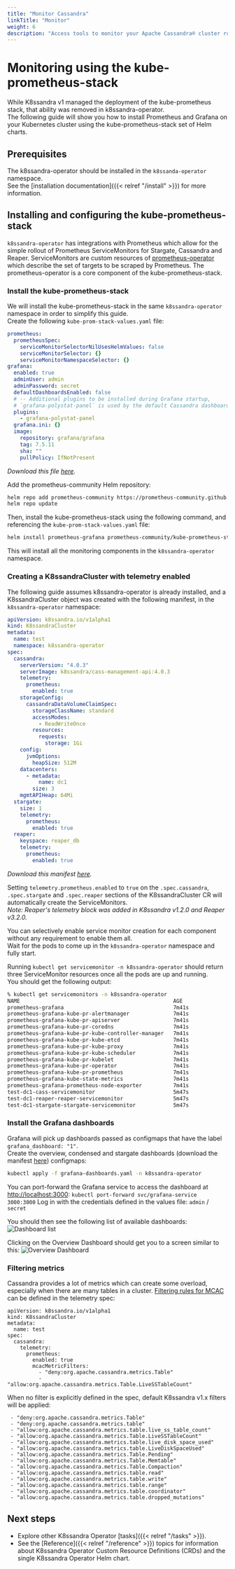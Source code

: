 ```yaml
---
title: "Monitor Cassandra"
linkTitle: "Monitor"
weight: 6
description: "Access tools to monitor your Apache Cassandra® cluster running in Kubernetes."
---
```



# Monitoring using the kube-prometheus-stack

While K8ssandra v1 managed the deployment of the kube-prometheus stack, that ability was removed in k8ssandra-operator.  
The following guide will show you how to install Prometheus and Grafana on your Kubernetes cluster using the kube-prometheus-stack set of Helm charts.

## Prerequisites

The k8ssandra-operator should be installed in the `k8ssanda-operator` namespace.  
See the [installation documentation]({{< relref "/install" >}}) for more information.

## Installing and configuring the kube-prometheus-stack

`k8ssandra-operator` has integrations with Prometheus which allow for the simple rollout of Prometheus ServiceMonitors for Stargate, Cassandra and Reaper.
ServiceMonitors are custom resources of [prometheus-operator](https://github.com/prometheus-operator/prometheus-operator) which describe the set of targets to be scraped by Prometheus.
The prometheus-operator is a core component of the kube-prometheus-stack.

### Install the kube-prometheus-stack

We will install the kube-prometheus-stack in the same `k8ssandra-operator` namespace in order to simplify this guide.  
Create the following `kube-prom-stack-values.yaml` file:

```yaml
prometheus:
  prometheusSpec:
    serviceMonitorSelectorNilUsesHelmValues: false
    serviceMonitorSelector: {}
    serviceMonitorNamespaceSelector: {}
grafana:
  enabled: true
  adminUser: admin
  adminPassword: secret
  defaultDashboardsEnabled: false
  # -- Additional plugins to be installed during Grafana startup,
  # `grafana-polystat-panel` is used by the default Cassandra dashboards.
  plugins:
    - grafana-polystat-panel
  grafana.ini: {}
  image:
    repository: grafana/grafana
    tag: 7.5.11
    sha: ""
    pullPolicy: IfNotPresent
```

*Download this file [here](kube-prom-stack-values.yaml).*

Add the prometheus-community Helm repository:

```bash
helm repo add prometheus-community https://prometheus-community.github.io/helm-charts
helm repo update
```

Then, install the kube-prometheus-stack using the following command, and referencing the `kube-prom-stack-values.yaml` file:

```bash
helm install prometheus-grafana prometheus-community/kube-prometheus-stack -n k8ssandra-operator -f kube-prom-stack-values.yaml
```

This will install all the monitoring components in the `k8ssandra-operator` namespace.

### Creating a K8ssandraCluster with telemetry enabled

The following guide assumes k8ssandra-operator is already installed, and a K8ssandraCluster object was created with the following manifest, in the `k8ssandra-operator` namespace:

```yaml
apiVersion: k8ssandra.io/v1alpha1
kind: K8ssandraCluster
metadata:
  name: test
  namespace: k8ssandra-operator
spec:
  cassandra:
    serverVersion: "4.0.3"
    serverImage: k8ssandra/cass-management-api:4.0.3
    telemetry:
      prometheus:
        enabled: true
    storageConfig:
      cassandraDataVolumeClaimSpec:
        storageClassName: standard
        accessModes:
          - ReadWriteOnce
        resources:
          requests:
            storage: 1Gi
    config:
      jvmOptions:
        heapSize: 512M
    datacenters:
      - metadata:
          name: dc1
        size: 3
    mgmtAPIHeap: 64Mi 
  stargate:
    size: 1
    telemetry:
      prometheus:
        enabled: true
  reaper:
    keyspace: reaper_db
    telemetry:
      prometheus:
        enabled: true
```
*Download this manifest [here](k8ssandra.yaml).*

Setting `telemetry.prometheus.enabled` to `true` on the `.spec.cassandra`, `.spec.stargate` and `.spec.reaper` sections of the K8ssandraCluster CR will automatically create the ServiceMonitors.  
*Note: Reaper's telemetry block was added in K8ssandra v1.2.0 and Reaper v3.2.0.*  
  
You can selectively enable service monitor creation for each component without any requirement to enable them all.  
Wait for the pods to come up in the `k8ssandra-operator` namespace and fully start.

Running `kubectl get servicemonitor -n k8ssandra-operator` should return three ServiceMonitor resources once all the pods are up and running.  
You should get the following output:

```bash
% kubectl get servicemonitors -n k8ssandra-operator
NAME                                                 AGE
prometheus-grafana                                   7m41s
prometheus-grafana-kube-pr-alertmanager              7m41s
prometheus-grafana-kube-pr-apiserver                 7m41s
prometheus-grafana-kube-pr-coredns                   7m41s
prometheus-grafana-kube-pr-kube-controller-manager   7m41s
prometheus-grafana-kube-pr-kube-etcd                 7m41s
prometheus-grafana-kube-pr-kube-proxy                7m41s
prometheus-grafana-kube-pr-kube-scheduler            7m41s
prometheus-grafana-kube-pr-kubelet                   7m41s
prometheus-grafana-kube-pr-operator                  7m41s
prometheus-grafana-kube-pr-prometheus                7m41s
prometheus-grafana-kube-state-metrics                7m41s
prometheus-grafana-prometheus-node-exporter          7m41s
test-dc1-cass-servicemonitor                         5m47s
test-dc1-reaper-reaper-servicemonitor                5m47s
test-dc1-stargate-stargate-servicemonitor            5m47s
```

### Install the Grafana dashboards

Grafana will pick up dashboards passed as configmaps that have the label `grafana_dashboard: "1"`.  
Create the overview, condensed and stargate dashboards (download the manifest [here](grafana-dashboards.yaml)) configmaps:

```bash
kubectl apply -f grafana-dashboards.yaml -n k8ssandra-operator
``` 

You can port-forward the Grafana service to access the dashboard at [http://localhost:3000](http://localhost:3000): `kubectl port-forward svc/grafana-service 3000:3000`
Log in with the credentials defined in the values file: `admin` / `secret`

You should then see the following list of available dashboards:
![Dashboard list](grafana-dashboard-list.png)

Clicking on the Overview Dashboard should get you to a screen similar to this:
![Overview Dashboard](grafana-overview-dashboard.png)

### Filtering metrics

Cassandra provides a lot of metrics which can create some overload, especially when there are many tables in a cluster. [Filtering rules for MCAC](https://github.com/datastax/metric-collector-for-apache-cassandra/blob/master/config/metric-collector.yaml#L9-L72) can be defined in the telemetry spec:

```
apiVersion: k8ssandra.io/v1alpha1
kind: K8ssandraCluster
metadata:
  name: test
spec:
  cassandra:
    telemetry: 
      prometheus:
        enabled: true
        mcacMetricFilters:
          - "deny:org.apache.cassandra.metrics.Table"
          - "allow:org.apache.cassandra.metrics.Table.LiveSSTableCount"
```

When no filter is explicitly defined in the spec, default K8ssandra v1.x filters will be applied:

```
 - "deny:org.apache.cassandra.metrics.Table"
 - "deny:org.apache.cassandra.metrics.table"
 - "allow:org.apache.cassandra.metrics.table.live_ss_table_count"
 - "allow:org.apache.cassandra.metrics.Table.LiveSSTableCount"
 - "allow:org.apache.cassandra.metrics.table.live_disk_space_used"
 - "allow:org.apache.cassandra.metrics.table.LiveDiskSpaceUsed"
 - "allow:org.apache.cassandra.metrics.Table.Pending"
 - "allow:org.apache.cassandra.metrics.Table.Memtable"
 - "allow:org.apache.cassandra.metrics.Table.Compaction"
 - "allow:org.apache.cassandra.metrics.table.read"
 - "allow:org.apache.cassandra.metrics.table.write"
 - "allow:org.apache.cassandra.metrics.table.range"
 - "allow:org.apache.cassandra.metrics.table.coordinator"
 - "allow:org.apache.cassandra.metrics.table.dropped_mutations"
```

## Next steps

* Explore other K8ssandra Operator [tasks]({{< relref "/tasks" >}}).
* See the [Reference]({{< relref "/reference" >}}) topics for information about K8ssandra Operator Custom Resource Definitions (CRDs) and the single K8ssandra Operator Helm chart. 


